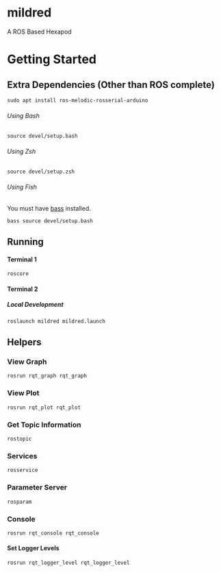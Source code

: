 # mildred
A ROS Based Hexapod

# Getting Started

## Extra Dependencies (Other than ROS complete)

    sudo apt install ros-melodic-rosserial-arduino 

###### Using Bash

    source devel/setup.bash
    
###### Using Zsh

    source devel/setup.zsh
    
###### Using Fish
You must have [bass](https://github.com/edc/bass) installed.

    bass source devel/setup.bash
    
## Running

#### Terminal 1

    roscore
    
#### Terminal 2

##### Local Development

    roslaunch mildred mildred.launch

## Helpers

### View Graph
    rosrun rqt_graph rqt_graph
### View Plot
    rosrun rqt_plot rqt_plot
### Get Topic Information
    rostopic
### Services
    rosservice
### Parameter Server
    rosparam
### Console
    rosrun rqt_console rqt_console
#### Set Logger Levels
    rosrun rqt_logger_level rqt_logger_level